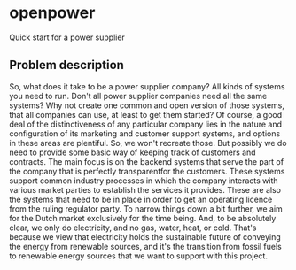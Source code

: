 openpower
=========

Quick start for a power supplier

Problem description
-------------------

So, what does it take to be a power supplier company? All kinds of systems you need to run. Don't all power supplier companies need all the same systems? Why not create one common and open version of those systems, that all companies can use, at least to get them started?
Of course, a good deal of the distinctiveness of any particular company lies in the nature and configuration of its marketing and customer support systems, and options in these areas are plentiful. So, we won't recreate those. But possibly we do need to provide some basic way of keeping track of customers and contracts.
The main focus is on the backend systems that serve the part of the company that is perfectly transparentfor the customers. These systems support common industry processes in which the company interacts with various market parties to establish the services it provides. These are also the systems that need to be in place in order to get an operating licence from the ruling regulator party.
To narrow things down a bit further, we aim for the Dutch market exclusively for the time being. And, to be absolutely clear, we only do electricity, and no gas, water, heat, or cold. That's because we view that electricity holds the sustainable future of conveying the energy from renewable sources, and it's the transition from fossil fuels to renewable energy sources that we want to support with this project.
